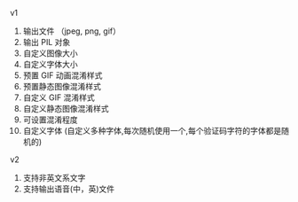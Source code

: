 v1

1. 输出文件 （jpeg, png, gif）
2. 输出 PIL 对象
3. 自定义图像大小
4. 自定义字体大小
5. 预置 GIF 动画混淆样式
6. 预置静态图像混淆样式
7. 自定义 GIF 混淆样式
8. 自定义静态图像混淆样式
9. 可设置混淆程度
10. 自定义字体 (自定义多种字体,每次随机使用一个,每个验证码字符的字体都是随机的)

v2

1. 支持非英文系文字
2. 支持输出语音(中，英)文件
